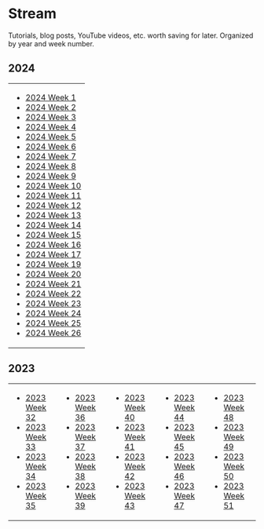 # Stream

Tutorials, blog posts, YouTube videos, etc. worth saving for later.
Organized by year and week number.

## 2024

<table border="0">
<tr>
  
<td align="top">
  
- [2024 Week 1](2024/w01.md)
- [2024 Week 2](2024/w02.md)
- [2024 Week 3](2024/w03.md)
- [2024 Week 4](2024/w04.md)
- [2024 Week 5](2024/w05.md)
- [2024 Week 6](2024/w06.md)
- [2024 Week 7](2024/w07.md)
- [2024 Week 8](2024/w08.md)
- [2024 Week 9](2024/w09.md)
- [2024 Week 10](2024/w10.md)
- [2024 Week 11](2024/w11.md)
- [2024 Week 12](2024/w12.md)
- [2024 Week 13](2024/w13.md)
- [2024 Week 14](2024/w14.md)
- [2024 Week 15](2024/w15.md)
- [2024 Week 16](2024/w16.md)
- [2024 Week 17](2024/w17.md)
- [2024 Week 19](2024/w19.md)
- [2024 Week 20](2024/w20.md)
- [2024 Week 21](2024/w21.md)
- [2024 Week 22](2024/w22.md)
- [2024 Week 23](2024/w23.md)
- [2024 Week 24](2024/w24.md)
- [2024 Week 25](2024/w25.md)
- [2024 Week 26](2024/w26.md)

</td>

</tr>
</table>

## 2023

<table border="0">
<tr>
  
<td align="top">
  
- [2023 Week 32](2023/2023-w32.md)
- [2023 Week 33](2023/2023-w33.md)
- [2023 Week 34](2023/2023-w34.md)
- [2023 Week 35](2023/2023-w35.md)

</td>

<td>

- [2023 Week 36](2023/2023-w36.md)
- [2023 Week 37](2023/2023-w37.md)
- [2023 Week 38](2023/2023-w38.md)
- [2023 Week 39](2023/2023-w39.md)
  
</td>  

<td align="top">

- [2023 Week 40](2023/2023-w40.md)
- [2023 Week 41](2023/2023-w41.md)
- [2023 Week 42](2023/2023-w42.md)
- [2023 Week 43](2023/2023-w43.md)

</td>

<td>

- [2023 Week 44](2023/2023-w44.md)
- [2023 Week 45](2023/2023-w45.md)
- [2023 Week 46](2023/2023-w46.md)
- [2023 Week 47](2023/2023-w47.md)

</td>

<td>

- [2023 Week 48](2023/2023-w48.md)
- [2023 Week 49](2023/2023-w49.md)
- [2023 Week 50](2023/2023-w50.md)
- [2023 Week 51](2023/2023-w51.md)
  
</td>

</tr>
</table>
